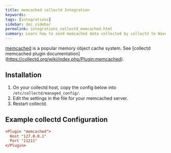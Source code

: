 ```yaml
---
title: memcached collectd Integration
keywords:
tags: [integrations]
sidebar: doc_sidebar
permalink: integrations_collectd_memcached.html
summary: Learn how to send memcached data collected by collectd to Wavefront.
---
```


[memcached](https://memcached.org/) is a popular memory object cache system. See [collectd memcached plugin documentation] (https://collectd.org/wiki/index.php/Plugin:memcached).


## Installation

1. On your collectd host, copy the config below into `/etc/collectd/managed_config/`.
1. Edit the settings in the file for your memcached server.
1. Restart collectd.

## Example collectd Configuration

```conf
<Plugin "memcached">
  Host "127.0.0.1"
  Port "11211"
</Plugin>  
```


